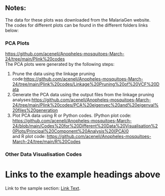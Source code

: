 ## Notes: 
The data for these plots was downloaded from the MalariaGen website.<br/>
The codes for different plots can be found in the different folders links below:

### PCA Plots
https://github.com/aceneli/Anopheles-mosquitoes-March-24/tree/main/Plink%20codes<br/>
The PCA plots were generated by the following steps:
1. Prune the data using the linkage pruning code:https://github.com/aceneli/Anopheles-mosquitoes-March-24/tree/main/Plink%20codes/Linkage%20Pruning%20of%20VCF%20Data<br/>
2. Generate the PCA data using the output files from the linkage pruning analyses:https://github.com/aceneli/Anopheles-mosquitoes-March-24/tree/main/Plink%20codes/PCA%20eigenvec%20and%20eigenval%20files%20generation<br/>
3. Plot PCA data using R or Python codes. (Python plot code: https://github.com/aceneli/Anopheles-mosquitoes-March-24/blob/main/Codes%20for%20Different%20Data%20Visualisation%20Plots/Principal%20Component%20Analysis%20(PCA)0<br/> and R plot code: https://github.com/aceneli/Anopheles-mosquitoes-March-24/tree/main/R%20Codes

### Other Data Visualisation Codes

# Links to the example headings above

Link to the sample section: [Link Text](#sample-section).

